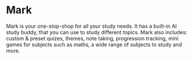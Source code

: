 # Mark
Mark is your one-stop-shop for all your study needs. It has a built-in AI study buddy, that you can use to study different topics. Mark also includes: custom &amp; preset quizes, themes, note taking, progression tracking, mini games for subjects such as maths, a wide range of subjects to study and more.
